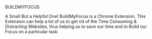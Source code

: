 BUILDMYFOCUS

A Small But a Helpful One!
BuildMyFocus is a Chrome Extension. This Extension can help a lot of us to get rid of the Time Consuming & Distracting Websites, thus helping us to save our time and to Build our Focus on a particular task.



